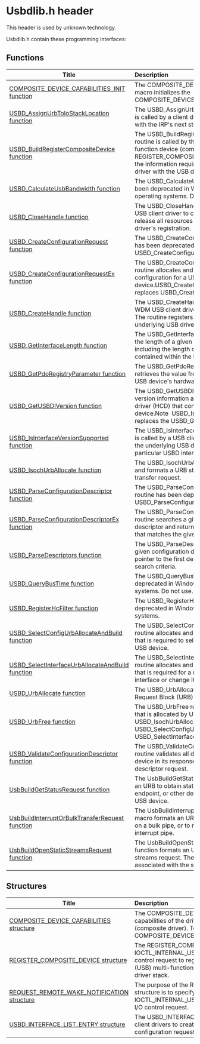 # Usbdlib.h header


This header is used by unknown technology.

Usbdlib.h contain these programming interfaces:


## Functions

| Title   | Description   |
| ---- |:---- |
| [COMPOSITE_DEVICE_CAPABILITIES_INIT function](nf-usbdlib-composite-device-capabilities-init.md) | The COMPOSITE_DEVICE_CAPABILITIES_INIT macro initializes the COMPOSITE_DEVICE_CAPABILITIES structure. |
| [USBD_AssignUrbToIoStackLocation function](nf-usbdlib-usbd-assignurbtoiostacklocation.md) | The USBD_AssignUrbToIoStackLocation routine is called by a client driver to associate an URB with the IRP's next stack location. |
| [USBD_BuildRegisterCompositeDevice function](nf-usbdlib-usbd-buildregistercompositedevice.md) | The USBD_BuildRegisterCompositeDevice routine is called by the driver of a USB multi-function device (composite driver) to initialize a REGISTER_COMPOSITE_DEVICE structure with the information required for registering the driver with the USB driver stack. |
| [USBD_CalculateUsbBandwidth function](nf-usbdlib-usbd-calculateusbbandwidth.md) | The USBD_CalculateUsbBandwidth routine has been deprecated in Windows XP and later operating systems. Do not use. |
| [USBD_CloseHandle function](nf-usbdlib-usbd-closehandle.md) | The USBD_CloseHandle routine is called by a USB client driver to close a USBD handle and release all resources associated with the driver's registration. |
| [USBD_CreateConfigurationRequest function](nf-usbdlib-usbd-createconfigurationrequest.md) | The USBD_CreateConfigurationRequest routine has been deprecated. Use USBD_CreateConfigurationRequestEx instead. |
| [USBD_CreateConfigurationRequestEx function](nf-usbdlib-usbd-createconfigurationrequestex.md) | The USBD_CreateConfigurationRequestEx routine allocates and formats a URB to select a configuration for a USB device.USBD_CreateConfigurationRequestEx replaces USBD_CreateConfigurationRequest. |
| [USBD_CreateHandle function](nf-usbdlib-usbd-createhandle.md) | The USBD_CreateHandle routine is called by a WDM USB client driver to obtain a USBD handle. The routine registers the client driver with the underlying USB driver stack. |
| [USBD_GetInterfaceLength function](nf-usbdlib-usbd-getinterfacelength.md) | The USBD_GetInterfaceLength routine obtains the length of a given interface descriptor, including the length of all endpoint descriptors contained within the interface. |
| [USBD_GetPdoRegistryParameter function](nf-usbdlib-usbd-getpdoregistryparameter.md) | The USBD_GetPdoRegistryParameter routine retrieves the value from the specified key in the USB device's hardware registry. |
| [USBD_GetUSBDIVersion function](nf-usbdlib-usbd-getusbdiversion.md) | The USBD_GetUSBDIVersion routine returns version information about the host controller driver (HCD) that controls the client's USB device.Note  USBD_IsInterfaceVersionSupported replaces the USBD_GetUSBDIVersion routine |
| [USBD_IsInterfaceVersionSupported function](nf-usbdlib-usbd-isinterfaceversionsupported.md) | The USBD_IsInterfaceVersionSupported routine is called by a USB client driver to check whether the underlying USB driver stack supports a particular USBD interface version. |
| [USBD_IsochUrbAllocate function](nf-usbdlib-usbd-isochurballocate.md) | The USBD_IsochUrbAllocate routine allocates and formats a URB structure for an isochronous transfer request. |
| [USBD_ParseConfigurationDescriptor function](nf-usbdlib-usbd-parseconfigurationdescriptor.md) | The USBD_ParseConfigurationDescriptor routine has been deprecated. Use USBD_ParseConfigurationDescriptorEx instead. |
| [USBD_ParseConfigurationDescriptorEx function](nf-usbdlib-usbd-parseconfigurationdescriptorex.md) | The USBD_ParseConfigurationDescriptorEx routine searches a given configuration descriptor and returns a pointer to an interface that matches the given search criteria. |
| [USBD_ParseDescriptors function](nf-usbdlib-usbd-parsedescriptors.md) | The USBD_ParseDescriptors routine searches a given configuration descriptor and returns a pointer to the first descriptor that matches the search criteria. |
| [USBD_QueryBusTime function](nf-usbdlib-usbd-querybustime.md) | The USBD_QueryBusTime routine has been deprecated in Windows XP and later operating systems. Do not use. |
| [USBD_RegisterHcFilter function](nf-usbdlib-usbd-registerhcfilter.md) | The USBD_RegisterHcFilter routine has been deprecated in Windows XP and later operating systems. |
| [USBD_SelectConfigUrbAllocateAndBuild function](nf-usbdlib-usbd-selectconfigurballocateandbuild.md) | The USBD_SelectConfigUrbAllocateAndBuild routine allocates and formats a URB structure that is required to select a configuration for a USB device. |
| [USBD_SelectInterfaceUrbAllocateAndBuild function](nf-usbdlib-usbd-selectinterfaceurballocateandbuild.md) | The USBD_SelectInterfaceUrbAllocateAndBuild routine allocates and formats a URB structure that is required for a request to select an interface or change its alternate setting. |
| [USBD_UrbAllocate function](nf-usbdlib-usbd-urballocate.md) | The USBD_UrbAllocate routine allocates a USB Request Block (URB). |
| [USBD_UrbFree function](nf-usbdlib-usbd-urbfree.md) | The USBD_UrbFree routine releases the URB that is allocated by USBD_UrbAllocate, USBD_IsochUrbAllocate, USBD_SelectConfigUrbAllocateAndBuild, or USBD_SelectInterfaceUrbAllocateAndBuild. |
| [USBD_ValidateConfigurationDescriptor function](nf-usbdlib-usbd-validateconfigurationdescriptor.md) | The USBD_ValidateConfigurationDescriptor routine validates all descriptors returned by a device in its response to a configuration descriptor request. |
| [UsbBuildGetStatusRequest function](nf-usbdlib-usbbuildgetstatusrequest.md) | The UsbBuildGetStatusRequest macro formats an URB to obtain status from a device, interface, endpoint, or other device-defined target on a USB device. |
| [UsbBuildInterruptOrBulkTransferRequest function](nf-usbdlib-usbbuildinterruptorbulktransferrequest.md) | The UsbBuildInterruptOrBulkTransferRequest macro formats an URB to send or receive data on a bulk pipe, or to receive data from an interrupt pipe. |
| [UsbBuildOpenStaticStreamsRequest function](nf-usbdlib-usbbuildopenstaticstreamsrequest.md) | The UsbBuildOpenStaticStreamsRequest inline function formats an URB structure for an open-streams request. The request opens streams associated with the specified bulk endpoint. |

## Structures

| Title   | Description   |
| ---- |:---- |
| [COMPOSITE_DEVICE_CAPABILITIES structure](ns-usbdlib--composite-device-capabilities.md) | The COMPOSITE_DEVICE_CAPABILITIES structure specifies the capabilities of the driver of a USB multi-function device (composite driver). To initialize the structure, use the COMPOSITE_DEVICE_CAPABILITIES_INIT macro. |
| [REGISTER_COMPOSITE_DEVICE structure](ns-usbdlib--register-composite-device.md) | The REGISTER_COMPOSITE_DEVICE structure is used with the IOCTL_INTERNAL_USB_REGISTER_COMPOSITE_DEVICE I/O control request to register a parent driver of a Universal Serial Bus (USB) multi-function device (composite driver) with the USB driver stack. |
| [REQUEST_REMOTE_WAKE_NOTIFICATION structure](ns-usbdlib--request-remote-wake-notification.md) | The purpose of the REQUEST_REMOTE_WAKE_NOTIFICATION structure is to specify input parameters for the IOCTL_INTERNAL_USB_REQUEST_REMOTE_WAKE_NOTIFICATION I/O control request. |
| [USBD_INTERFACE_LIST_ENTRY structure](ns-usbdlib--usbd-interface-list-entry.md) | The USBD_INTERFACE_LIST_ENTRY structure is used by USB client drivers to create an array of interfaces to be inserted into a configuration request. |
